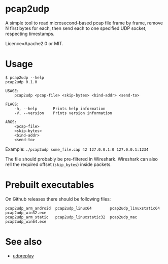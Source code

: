 # pcap2udp

A simple tool to read microsecond-based pcap file frame by frame, remove N first bytes for each, then send each to one specified UDP socket, respecting timestamps.

Licence=Apache2.0 or MIT.

# Usage

```
$ pcap2udp --help
pcap2udp 0.1.0

USAGE:
    pcap2udp <pcap-file> <skip-bytes> <bind-addr> <send-to>

FLAGS:
    -h, --help       Prints help information
    -V, --version    Prints version information

ARGS:
    <pcap-file>     
    <skip-bytes>    
    <bind-addr>     
    <send-to>       
```

Example: `./pcap2udp some_file.cap 42 127.0.0.1:0 127.0.0.1:1234`

The file should probably be pre-filtered in Wireshark. Wireshark can also rell the required offset (`skip_bytes`) inside packets.

# Prebuilt executables

On Github releases there should be following files:

```
pcap2udp_arm_android  pcap2udp_linux64        pcap2udp_linuxstatic64  pcap2udp_win32.exe
pcap2udp_arm_static   pcap2udp_linuxstatic32  pcap2udp_mac            pcap2udp_win64.exe
```

# See also

* [udpreplay](https://github.com/rigtorp/udpreplay)
